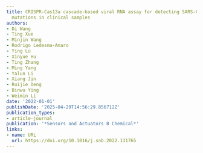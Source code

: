 ```yaml
---
title: CRISPR-Cas13a cascade-based viral RNA assay for detecting SARS-CoV-2 and its
  mutations in clinical samples
authors:
- Di Wang
- Ting Xue
- Minjin Wang
- Rodrigo Ledesma‐Amaro
- Ying Lü
- Xinyue Hu
- Ting Zhang
- Ming Yang
- Yalun Li
- Xiang Jin
- Ruijie Deng
- Binwu Ying
- Weimin Li
date: '2022-01-01'
publishDate: '2025-04-29T14:56:29.856712Z'
publication_types:
- article-journal
publication: '*Sensors and Actuators B Chemical*'
links:
- name: URL
  url: https://doi.org/10.1016/j.snb.2022.131765
---
```

